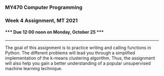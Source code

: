 ### MY470 Computer Programming

### Week 4 Assignment, MT 2021

#### \*\*\* Due 12:00 noon on Monday, October 25 \*\*\*

---

The goal of this assignment is to practice writing and calling functions in Python. The different problems will lead you through a simplified implementation of the k-means clustering algorithm. Thus, the assignment will also help you gain a better understanding of a popular unsupervised machine learning technique.
